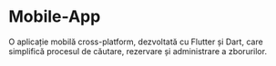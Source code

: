 # Mobile-App
O aplicație mobilă cross-platform, dezvoltată cu Flutter și Dart, care simplifică procesul de căutare, rezervare și administrare a zborurilor.
